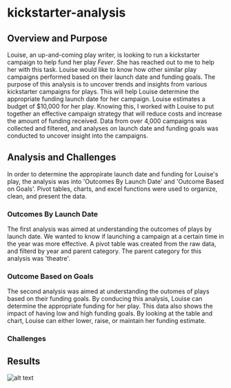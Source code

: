 # kickstarter-analysis
## Overview and Purpose

Louise, an up-and-coming play writer, is looking to run a kickstarter campaign to help fund her play *Fever*. She has reached out to me to help her with this task.
Louise would like to know how other similar play campaigns performed based on their launch date and funding goals. The purpose of this analysis is to uncover trends and insights from various kickstarter campaigns for plays. This will help Louise determine the appropriate funding launch date for her campaign. Louise estimates a budget of $10,000 for her play. Knowing this, I worked with Louise to put together an effective campaign strategy that will reduce costs and increase the amount of funding received. Data from over 4,000 campaigns was collected and filtered, and analyses on launch date and funding goals was conducted to uncover insight into the campaigns.

## Analysis and Challenges

In order to determine the appropirate launch date and funding for Louise's play, the analysis was into 'Outcomes By Launch Date' and 'Outcome Based on Goals'. Pivot tables, charts, and excel functions were used to organize, clean, and present the data. 

### Outcomes By Launch Date

The first analysis was aimed at understanding the outcomes of plays by launch date. We wanted to know if launching a campaign at a certain time in the year was more effective. A pivot table was created from the raw data, and filterd by year and parent category. The parent category for this analysis was 'theatre'. 


### Outcome Based on Goals

The second analysis was aimed at understanding the outomes of plays based on their funding goals. By conducing this analysis, Louise can determine the appropriate funding for her play. This data also shows the impact of having low and high funding goals. By looking at the table and chart, Louise can either lower, raise, or maintain her funding estimate. 

### Challenges

## Results
![alt text](https://github.com/[vithushankuhan]/[kickstarter-analysis]/blob/[kickstarter-analysis]/Theater_Outcomes_vs_Launch.png?raw=true)
